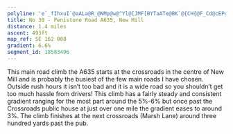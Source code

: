 ```yaml
---
polyline: 'e`_fIhxuI`@aALa@R_@NMp@w@^Yl@[JMF[BYTaATe@BK`@{CH{@F_Cd@cEPgAFs@GwEPgE\yCHe@ZiATqA@c@Lu@VeDHgCVgEJw@@aAA}DM}BI{@BqBAkBGcBM{AGkCF}Ah@aFJsBIcBk@{FKiBQyFBmDOsB[gBK}@s@}CW}AWs@o@gCm@}Ca@sC@M'
title: No 30 - Penistone Road A635, New Mill
distance: 1.4 miles 
ascent: 493ft
map_ref: SE 162 088
gradient: 6.6%
segment_id: 18583496
---
```

This main road climb the A635 starts at the crossroads in the centre of New Mill and is
probably the busiest of the few main roads I have chosen. Outside rush hours it isn’t too bad
and it is a wide road so you shouldn’t get too much hassle from drivers!
This climb has a fairly steady and consistent gradient ranging for the most part around the
5%-6% but once past the Crossroads public house at just over one mile the gradient eases to
around 3%. The climb finishes at the next crossroads (Marsh Lane) around three hundred
yards past the pub.

